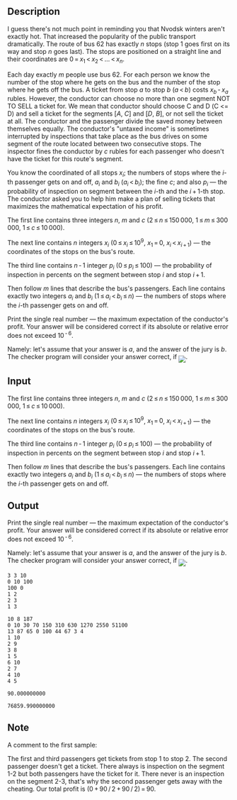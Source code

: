 ## Description

<div><p>I guess there's not much point in reminding you that Nvodsk winters aren't exactly hot. That increased the popularity of the public transport dramatically. The route of bus <span class="tex-span">62</span> has exactly <span class="tex-span"><i>n</i></span> stops (stop <span class="tex-span">1</span> goes first on its way and stop <span class="tex-span"><i>n</i></span> goes last). The stops are positioned on a straight line and their coordinates are <span class="tex-span">0 = <i>x</i><sub class="lower-index">1</sub> &lt; <i>x</i><sub class="lower-index">2</sub> &lt; ... &lt; <i>x</i><sub class="lower-index"><i>n</i></sub></span>. </p><p>Each day exactly <span class="tex-span"><i>m</i></span> people use bus <span class="tex-span">62</span>. For each person we know the number of the stop where he gets on the bus and the number of the stop where he gets off the bus. A ticket from stop <span class="tex-span"><i>a</i></span> to stop <span class="tex-span"><i>b</i></span> (<span class="tex-span"><i>a</i> &lt; <i>b</i></span>) costs <span class="tex-span"><i>x</i><sub class="lower-index"><i>b</i></sub> - <i>x</i><sub class="lower-index"><i>a</i></sub></span> rubles. However, the conductor can choose no more than one segment NOT TO SELL a ticket for. We mean that conductor should choose C and D (С &lt;= D) and sell a ticket for the segments [<span class="tex-span"><i>A</i></span>, <span class="tex-span"><i>C</i></span>] and [<span class="tex-span"><i>D</i></span>, <span class="tex-span"><i>B</i></span>], or not sell the ticket at all. The conductor and the passenger divide the saved money between themselves equally. The conductor's "untaxed income" is sometimes interrupted by inspections that take place as the bus drives on some segment of the route located between two consecutive stops. The inspector fines the conductor by <span class="tex-span"><i>c</i></span> rubles for each passenger who doesn't have the ticket for this route's segment.</p><p>You know the coordinated of all stops <span class="tex-span"><i>x</i><sub class="lower-index"><i>i</i></sub></span>; the numbers of stops where the <span class="tex-span"><i>i</i></span>-th passenger gets on and off, <span class="tex-span"><i>a</i><sub class="lower-index"><i>i</i></sub></span> and <span class="tex-span"><i>b</i><sub class="lower-index"><i>i</i></sub></span> (<span class="tex-span"><i>a</i><sub class="lower-index"><i>i</i></sub> &lt; <i>b</i><sub class="lower-index"><i>i</i></sub></span>); the fine <span class="tex-span"><i>c</i></span>; and also <span class="tex-span"><i>p</i><sub class="lower-index"><i>i</i></sub></span> — the probability of inspection on segment between the <span class="tex-span"><i>i</i></span>-th and the <span class="tex-span"><i>i</i> + 1</span>-th stop. The conductor asked you to help him make a plan of selling tickets that maximizes the mathematical expectation of his profit.</p></div><div class="input-specification"><p>The first line contains three integers <span class="tex-span"><i>n</i></span>, <span class="tex-span"><i>m</i></span> and <span class="tex-span"><i>c</i></span> (<span class="tex-span">2 ≤ <i>n</i> ≤ 150 000</span>, <span class="tex-span">1 ≤ <i>m</i> ≤ 300 000</span>, <span class="tex-span">1 ≤ <i>c</i> ≤ 10 000</span>).</p><p>The next line contains <span class="tex-span"><i>n</i></span> integers <span class="tex-span"><i>x</i><sub class="lower-index"><i>i</i></sub></span> (<span class="tex-span">0 ≤ <i>x</i><sub class="lower-index"><i>i</i></sub> ≤ 10<sup class="upper-index">9</sup></span>, <span class="tex-span"><i>x</i><sub class="lower-index">1</sub> = 0</span>, <span class="tex-span"><i>x</i><sub class="lower-index"><i>i</i></sub> &lt; <i>x</i><sub class="lower-index"><i>i</i> + 1</sub></span>) — the coordinates of the stops on the bus's route.</p><p>The third line contains <span class="tex-span"><i>n</i> - 1</span> integer <span class="tex-span"><i>p</i><sub class="lower-index"><i>i</i></sub></span> (<span class="tex-span">0 ≤ <i>p</i><sub class="lower-index"><i>i</i></sub> ≤ 100</span>) — the probability of inspection in percents on the segment between stop <span class="tex-span"><i>i</i></span> and stop <span class="tex-span"><i>i</i> + 1</span>.</p><p>Then follow <span class="tex-span"><i>m</i></span> lines that describe the bus's passengers. Each line contains exactly two integers <span class="tex-span"><i>a</i><sub class="lower-index"><i>i</i></sub></span> and <span class="tex-span"><i>b</i><sub class="lower-index"><i>i</i></sub></span> (<span class="tex-span">1 ≤ <i>a</i><sub class="lower-index"><i>i</i></sub> &lt; <i>b</i><sub class="lower-index"><i>i</i></sub> ≤ <i>n</i></span>) — the numbers of stops where the <span class="tex-span"><i>i</i></span>-th passenger gets on and off.</p></div><div class="output-specification"><p>Print the single real number — the maximum expectation of the conductor's profit. Your answer will be considered correct if its absolute or relative error does not exceed <span class="tex-span">10<sup class="upper-index"> - 6</sup></span>. </p><p>Namely: let's assume that your answer is <span class="tex-span"><i>a</i></span>, and the answer of the jury is <span class="tex-span"><i>b</i></span>. The checker program will consider your answer correct, if <img align="middle" class="tex-formula" src="file://XCV9lom7.png" style="max-width: 100.0%;max-height: 100.0%;">.</p></div>

## Input

<p>The first line contains three integers <span class="tex-span"><i>n</i></span>, <span class="tex-span"><i>m</i></span> and <span class="tex-span"><i>c</i></span> (<span class="tex-span">2 ≤ <i>n</i> ≤ 150 000</span>, <span class="tex-span">1 ≤ <i>m</i> ≤ 300 000</span>, <span class="tex-span">1 ≤ <i>c</i> ≤ 10 000</span>).</p><p>The next line contains <span class="tex-span"><i>n</i></span> integers <span class="tex-span"><i>x</i><sub class="lower-index"><i>i</i></sub></span> (<span class="tex-span">0 ≤ <i>x</i><sub class="lower-index"><i>i</i></sub> ≤ 10<sup class="upper-index">9</sup></span>, <span class="tex-span"><i>x</i><sub class="lower-index">1</sub> = 0</span>, <span class="tex-span"><i>x</i><sub class="lower-index"><i>i</i></sub> &lt; <i>x</i><sub class="lower-index"><i>i</i> + 1</sub></span>) — the coordinates of the stops on the bus's route.</p><p>The third line contains <span class="tex-span"><i>n</i> - 1</span> integer <span class="tex-span"><i>p</i><sub class="lower-index"><i>i</i></sub></span> (<span class="tex-span">0 ≤ <i>p</i><sub class="lower-index"><i>i</i></sub> ≤ 100</span>) — the probability of inspection in percents on the segment between stop <span class="tex-span"><i>i</i></span> and stop <span class="tex-span"><i>i</i> + 1</span>.</p><p>Then follow <span class="tex-span"><i>m</i></span> lines that describe the bus's passengers. Each line contains exactly two integers <span class="tex-span"><i>a</i><sub class="lower-index"><i>i</i></sub></span> and <span class="tex-span"><i>b</i><sub class="lower-index"><i>i</i></sub></span> (<span class="tex-span">1 ≤ <i>a</i><sub class="lower-index"><i>i</i></sub> &lt; <i>b</i><sub class="lower-index"><i>i</i></sub> ≤ <i>n</i></span>) — the numbers of stops where the <span class="tex-span"><i>i</i></span>-th passenger gets on and off.</p>

## Output

<p>Print the single real number — the maximum expectation of the conductor's profit. Your answer will be considered correct if its absolute or relative error does not exceed <span class="tex-span">10<sup class="upper-index"> - 6</sup></span>. </p><p>Namely: let's assume that your answer is <span class="tex-span"><i>a</i></span>, and the answer of the jury is <span class="tex-span"><i>b</i></span>. The checker program will consider your answer correct, if <img align="middle" class="tex-formula" src="file://XCV9lom7.png" style="max-width: 100.0%;max-height: 100.0%;">.</p>





```input1
3 3 10
0 10 100
100 0
1 2
2 3
1 3

```




```input2
10 8 187
0 10 30 70 150 310 630 1270 2550 51100
13 87 65 0 100 44 67 3 4
1 10
2 9
3 8
1 5
6 10
2 7
4 10
4 5

```




```output1
90.000000000

```




```output2
76859.990000000

```



## Note

<p>A comment to the first sample:</p><p>The first and third passengers get tickets from stop <span class="tex-span">1</span> to stop <span class="tex-span">2</span>. The second passenger doesn't get a ticket. There always is inspection on the segment <span class="tex-span">1</span>-<span class="tex-span">2</span> but both passengers have the ticket for it. There never is an inspection on the segment <span class="tex-span">2</span>-<span class="tex-span">3</span>, that's why the second passenger gets away with the cheating. Our total profit is <span class="tex-span">(0 + 90 / 2 + 90 / 2) = 90</span>.</p>
